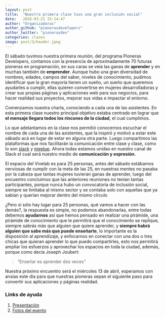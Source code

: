 ```yaml
---
layout: post
title:  "Nuestra primera clase tuvo una gran inclusión social"
date:   2016-03-21 15:14:47
author: "Organizadoras"
author_github: "pionerasdevelopers"
author_twitter: "pionerasdev"
categories: clases
image: post/3/header.jpeg
---
```


El sábado tuvimos nuestra primera reunión, del programa Pioneras Developers, contamos con la presencia de aproximadamente 70 futuras pioneras en programación, en sus caras se veía las ganas de **aprender** y en muchas también de **emprender**. Aunque hubo una gran diversidad de nombres, edades, campos del saber, niveles de conocimiento, pudimos identificar que la gran mayoría tienen un sueño, un sueño que queremos  ayudarles a cumplir, ellas quieren convertirse en mujeres desarrolladoras y crear sus propias páginas y aplicaciones web para sus negocios, para hacer realidad sus proyectos, mejorar sus vidas e impactar el entorno.

Comenzamos nuestra charla, conociendo a cada una de las asistentes. En esta primera clase nuestro principal objetivo estaba centrado en lograr que  **el mensaje llegara todos los rincones de la ciudad**, el cual cumplimos.

Lo que adelantamos  en la clase nos permitió  conocernos escuchar  el nombre de cada una de las asistentes, que la inspiró y motivó a estar este sábado acá en lugar de estar en alguna otra parte. Luego compartimos las  plataformas que nos facilitarán la comunicación entre clase y clase, como lo son [slack](https://slack.com/) y [meetup](https://meetup.com). Ahora todas estamos unidas en nuestro canal de Slack el cual será nuestro medio de **comunicación y expresión.**

El espacio del Vivelab es para 25 personas, antes del sábado estábamos nerviosas de cumplir con la meta de las 25, en nuestras mentes no pasaba por la cabeza que tantas mujeres tuvieran ganas de aprender, luego del encuentro concluímos que las anteriores reuniones no tenían tantas participantes, porque nunca hubo un convocatoria de inclusión social, siempre se limitaba al mismo sector y se contaba solo con aquellas que ya sabían y querían mejorar dentro del mismo círculo

¿Pero si sólo hay lugar para 25 personas, qué vamos a hacer con las demás?, la respuesta es simple, no podemos abandonarlas, entre todas debemos **ayudarnos** así que hemos pensado en realizar una pirámide, una pirámide de conocimiento que le permitirá que el conocimiento se replique, siempre sabrás más que alguien que quiere aprender, y **siempre habrá alguien que sabe más que puede enseñarte**, lo importante es la disposición al aprendizaje, y enfocarnos en conectar con una dos o tres chicas que quieran aprender lo que puedo compartirles, esto nos permitirá ampliar los esfuerzos y aprovechar los espacios en toda la ciudad, además, porque como decía Joseph Joubert:

> “Enseñar es aprender dos veces”

Nuestra próximo encuentro será el miércoles 13 de abril, esperamos con ansias este día para que nuestras pioneras sepan el siguiente paso para convertir sus aplicaciones y páginas realidad.


### Links de ayuda
1. [Presentación](https://prezi.com/u27cotuwqcoc/primera-clase-presentacion/?utm_campaign=share&utm_medium=copy)
2. [Fotos del evento](https://flic.kr/s/aHsktqXLQt)
